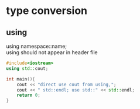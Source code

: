 # type conversion

## using
using namespace::name;  
using should not appear in header file
```cpp
#include<iostream>
using std::cout;

int main(){
    cout << "direct use cout from using,";
    cout << " std::endl; use std::" << std::endl;
    return 0;
}

```

